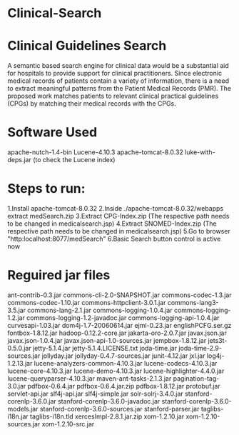 # Clinical-Search


Clinical Guidelines Search
=========

A semantic based search engine for clinical data would be a substantial aid for hospitals to provide support for clinical practitioners. Since electronic medical records
of patients contain a variety of information, there is a need to extract meaningful patterns from the Patient Medical Records (PMR). The proposed work matches patients to relevant clinical practical guidelines (CPGs) by matching their medical records with the CPGs.

Software Used
=======
apache-nutch-1.4-bin 
Lucene-4.10.3
apache-tomcat-8.0.32
luke-with-deps.jar (to check the Lucene index)


Steps to run:
=======
1.Install apache-tomcat-8.0.32
2.Inside ./apache-tomcat-8.0.32/webapps extract medSearch.zip
3.Extract CPG-Index.zip (The respective path needs to be changed in medicalsearch.jsp)
4.Extract SNOMED-Index.zip (The respective path needs to be changed in medicalsearch.jsp)
5.Go to browser "http:localhost:8077/medSearch" 
6.Basic Search button control is active now

Reguired jar files
=======

ant-contrib-0.3.jar
commons-cli-2.0-SNAPSHOT.jar
commons-codec-1.3.jar
commons-codec-1.10.jar
commons-httpclient-3.0.1.jar
commons-lang3-3.5.jar
commons-lang-2.1.jar
commons-logging-1.0.4.jar
commons-logging-1.2.jar
commons-logging-1.2-javadoc.jar
commons-logging-api-1.0.4.jar
curvesapi-1.03.jar
dom4j-1.7-20060614.jar
ejml-0.23.jar
englishPCFG.ser.gz
fontbox-1.8.12.jar
hadoop-0.12.2-core.jar
jakarta-oro-2.0.7.jar
javax.json.jar
javax.json-1.0.4.jar
javax.json-api-1.0-sources.jar
jempbox-1.8.12.jar
jets3t-0.5.0.jar
jetty-5.1.4.jar
jetty-5.1.4.LICENSE.txt
joda-time.jar
joda-time-2.9-sources.jar
jollyday.jar
jollyday-0.4.7-sources.jar
junit-4.12.jar
jxl.jar
log4j-1.2.13.jar
lucene-analyzers-common-4.10.3.jar
lucene-codecs-4.10.3.jar
lucene-core-4.10.3.jar
lucene-demo-4.10.3.jar
lucene-highlighter-4.4.0.jar
lucene-queryparser-4.10.3.jar
maven-ant-tasks-2.1.3.jar
pagination-tag-3.0.jar
pdfbox-0.6.4.jar
pdfbox-0.6.4.jar.zip
pdfbox-1.8.12.jar
protobuf.jar
servlet-api.jar
slf4j-api.jar
slf4j-simple.jar
solr-solrj-3.4.0.jar
stanford-corenlp-3.6.0.jar
stanford-corenlp-3.6.0-javadoc.jar
stanford-corenlp-3.6.0-models.jar
stanford-corenlp-3.6.0-sources.jar
stanford-parser.jar
taglibs-i18n.jar
taglibs-i18n.tld
xercesImpl-2.8.1.jar.zip
xom-1.2.10.jar
xom-1.2.10-sources.jar
xom-1.2.10-src.jar
